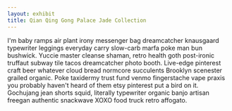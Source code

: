 ```yaml
---
layout: exhibit
title: Qian Qing Gong Palace Jade Collection
---
```

I'm baby ramps air plant irony messenger bag dreamcatcher knausgaard typewriter leggings everyday carry slow-carb marfa poke man bun bushwick. Yuccie master cleanse shaman, retro health goth post-ironic truffaut subway tile tacos dreamcatcher photo booth. Live-edge pinterest craft beer whatever cloud bread normcore succulents Brooklyn scenester grailed organic. Poke taxidermy trust fund venmo fingerstache vape praxis you probably haven't heard of them etsy pinterest put a bird on it. Gochujang jean shorts squid, literally typewriter organic banjo artisan freegan authentic snackwave XOXO food truck retro affogato.

<iiif-storyboard url='https://zihan0315.github.io/jadesproject9_on_annonatate/collections/乾清宫.json'></iiif-storyboard>
